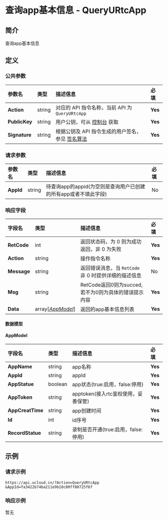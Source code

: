 # 查询app基本信息 - QueryURtcApp

## 简介

查询app基本信息









## 定义

### 公共参数

| 参数名 | 类型 | 描述信息 | 必填 |
|:---|:---|:---|:---|
| **Action**     | string  | 对应的 API 指令名称，当前 API 为 `QueryURtcApp`                        | **Yes** |
| **PublicKey**  | string  | 用户公钥，可从 [控制台](https://console.ucloud.cn/uapi/apikey) 获取                                             | **Yes** |
| **Signature**  | string  | 根据公钥及 API 指令生成的用户签名，参见 [签名算法](api/summary/signature.md)  | **Yes** |

### 请求参数

| 参数名 | 类型 | 描述信息 | 必填 |
|:---|:---|:---|:---|
| **AppId** | string | 待查询app的appid(为空则是查询用户已创建的所有app或者不填此字段) |No|

### 响应字段

| 字段名 | 类型 | 描述信息 | 必填 |
|:---|:---|:---|:---|
| **RetCode** | int | 返回状态码，为 0 则为成功返回，非 0 为失败 |**Yes**|
| **Action** | string | 操作指令名称 |**Yes**|
| **Message** | string | 返回错误消息，当 `RetCode` 非 0 时提供详细的描述信息 |No|
| **Msg** | string | RetCode返回0则为succed,若不为0则为具体的错误提示内容 |**Yes**|
| **Data** | array[[*AppModel*](#AppModel)] | 返回的app基本信息列表 |**Yes**|

#### 数据模型


#### AppModel

| 字段名 | 类型 | 描述信息 | 必填 |
|:---|:---|:---|:---|
| **AppName** | string | app名称 |**Yes**|
| **AppId** | string | appId |**Yes**|
| **AppStatue** | boolean | app状态(true:启用，false:停用) |**Yes**|
| **AppToken** | string | apptoken(接入rtc鉴权使用，妥善保管) |**Yes**|
| **AppCreatTime** | string | app创建时间 |**Yes**|
| **Id** | int | id序号 |**Yes**|
| **RecordStatue** | string | 录制是否开通(true:启用，false:停用) |**Yes**|

## 示例

### 请求示例
    
```
https://api.ucloud.cn/?Action=QueryURtcApp
&AppId=fa3422b74ba211e9b10c00ff80725f6f
```

### 响应示例
    
暂无





